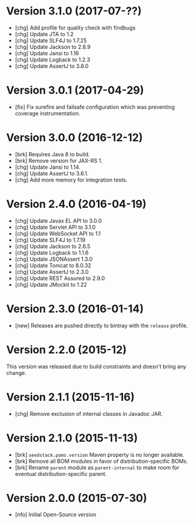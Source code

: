 # Version 3.1.0 (2017-07-??)

* [chg] Add profile for quality check with findbugs
* [chg] Update JTA to 1.2
* [chg] Update SLF4J to 1.7.25
* [chg] Update Jackson to 2.8.9
* [chg] Update Jansi to 1.16
* [chg] Update Logback to 1.2.3
* [chg] Update AssertJ to 3.8.0

# Version 3.0.1 (2017-04-29)

* [fix] Fix surefire and failsafe configuration which was preventing coverage instrumentation.

# Version 3.0.0 (2016-12-12)

* [brk] Requires Java 8 to build.
* [brk] Remove version for JAX-RS 1.
* [chg] Update Jansi to 1.14.
* [chg] Update AssertJ to 3.6.1.
* [chg] Add more memory for integration tests.

# Version 2.4.0 (2016-04-19)

* [chg] Update Javax EL API to 3.0.0
* [chg] Update Servlet API to 3.1.0
* [chg] Update WebSocket API to 1.1
* [chg] Update SLF4J to 1.7.19
* [chg] Update Jackson to 2.6.5
* [chg] Update Logback to 1.1.6
* [chg] Update JSONAssert 1.3.0
* [chg] Update Tomcat to 8.0.32
* [chg] Update AssertJ to 2.3.0
* [chg] Update REST Assured to 2.9.0
* [chg] Update JMockit to 1.22

# Version 2.3.0 (2016-01-14)

* [new] Releases are pushed directly to bintray with the `release` profile.

# Version 2.2.0 (2015-12)

This version was released due to build constraints and doesn't bring any change.

# Version 2.1.1 (2015-11-16)

* [chg] Remove exclusion of internal classes in Javadoc JAR.

# Version 2.1.0 (2015-11-13)

* [brk] `seedstack.poms.version` Maven property is no longer available. 
* [brk] Remove all BOM modules in favor of distribution-specific BOMs.
* [brk] Rename `parent` module as `parent-internal` to make room for eventual distribution-specific parent.  

# Version 2.0.0 (2015-07-30)

* [nfo] Initial Open-Source version 